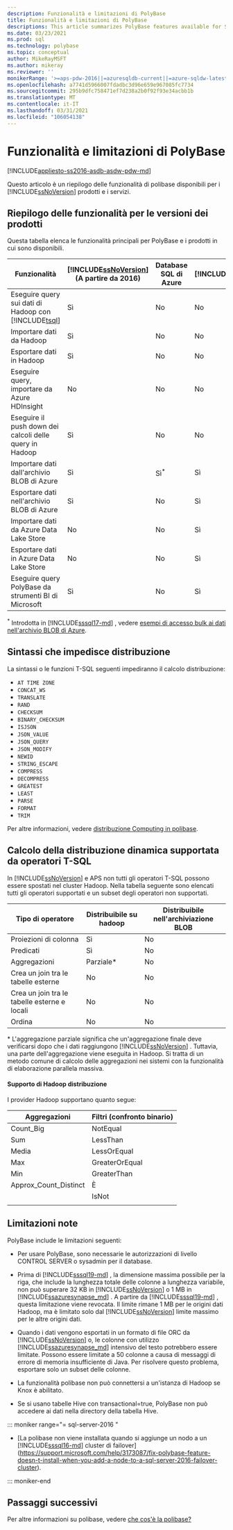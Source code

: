 ```yaml
---
description: Funzionalità e limitazioni di PolyBase
title: Funzionalità e limitazioni di PolyBase
descriptions: This article summarizes PolyBase features available for SQL Server products and services. It lists T-SQL operators supported for pushdown and known limitations.
ms.date: 03/23/2021
ms.prod: sql
ms.technology: polybase
ms.topic: conceptual
author: MikeRayMSFT
ms.author: mikeray
ms.reviewer: ''
monikerRange: '>=aps-pdw-2016||=azuresqldb-current||=azure-sqldw-latest||>=sql-server-2016||>=sql-server-linux-2017||=azuresqldb-mi-current'
ms.openlocfilehash: a7741d5966007fdadbc3d96e659e967085fc7734
ms.sourcegitcommit: 295b9dfc758471ef7d238a2b0f92f93e34acbb1b
ms.translationtype: MT
ms.contentlocale: it-IT
ms.lasthandoff: 03/31/2021
ms.locfileid: "106054138"
---
```

# <a name="polybase-features-and-limitations"></a>Funzionalità e limitazioni di PolyBase

[!INCLUDE[appliesto-ss2016-asdb-asdw-pdw-md](../../includes/tsql-appliesto-ss2016-all-md.md)]

Questo articolo è un riepilogo delle funzionalità di polibase disponibili per i [!INCLUDE[ssNoVersion](../../includes/ssnoversion-md.md)] prodotti e i servizi.  
  
## <a name="feature-summary-for-product-releases"></a>Riepilogo delle funzionalità per le versioni dei prodotti

Questa tabella elenca le funzionalità principali per PolyBase e i prodotti in cui sono disponibili.  

|**Funzionalità** |**[!INCLUDE[ssNoVersion](../../includes/ssnoversion-md.md)]** (A partire da 2016) |**Database SQL di Azure** |**[!INCLUDE[ssazuresynapse_md](../../includes/ssazuresynapse_md.md)]** |**Parallel Data Warehouse** |
|---------|---------|---------|---------|---------|
|Eseguire query sui dati di Hadoop con [!INCLUDE[tsql](../../includes/tsql-md.md)]|Sì|No|No|Sì|
|Importare dati da Hadoop|Sì|No|No|Sì|
|Esportare dati in Hadoop  |Sì|No|No| Sì|
|Eseguire query, importare da Azure HDInsight |No|No|No|No
|Eseguire il push down dei calcoli delle query in Hadoop|Sì|No|No|Sì|  
|Importare dati dall'archivio BLOB di Azure|Sì|Sì<sup>*</sup>|Sì|Sì|
|Esportare dati nell'archivio BLOB di Azure|Sì|No|Sì|Sì|  
|Importare dati da Azure Data Lake Store|No|No|Sì|No|
|Esportare dati in Azure Data Lake Store|No|No|Sì|No|
|Eseguire query PolyBase da strumenti BI di Microsoft|Sì|No|Sì|Sì|

<sup>*</sup> Introdotta in [!INCLUDE[sssql17-md](../../includes/sssql17-md.md)] , vedere [esempi di accesso bulk ai dati nell'archivio BLOB di Azure](../import-export/examples-of-bulk-access-to-data-in-azure-blob-storage.md).


## <a name="syntax-that-prevents-pushdown"></a>Sintassi che impedisce distribuzione

La sintassi o le funzioni T-SQL seguenti impediranno il calcolo distribuzione:

- `AT TIME ZONE`
- `CONCAT_WS`
- `TRANSLATE`
- `RAND`
- `CHECKSUM`
- `BINARY_CHECKSUM`
- `ISJSON`
- `JSON_VALUE`
- `JSON_QUERY`
- `JSON_MODIFY`
- `NEWID`
- `STRING_ESCAPE`
- `COMPRESS`
- `DECOMPRESS`
- `GREATEST`
- `LEAST`
- `PARSE`
- `FORMAT` 
- `TRIM`

Per altre informazioni, vedere [distribuzione Computing in polibase](polybase-pushdown-computation.md).

## <a name="pushdown-computation-supported-by-t-sql-operators"></a>Calcolo della distribuzione dinamica supportata da operatori T-SQL

In [!INCLUDE[ssNoVersion](../../includes/ssnoversion-md.md)] e APS non tutti gli operatori T-SQL possono essere spostati nel cluster Hadoop. Nella tabella seguente sono elencati tutti gli operatori supportati e un subset degli operatori non supportati.

|**Tipo di operatore** |**Distribuibile su hadoop** |**Distribuibile nell'archiviazione BLOB** | 
|---------|---------|---------|
|Proiezioni di colonna|Sì|No|
|Predicati|Sì|No|
|Aggregazioni|Parziale\*|No|
|Crea un join tra le tabelle esterne|No|No|
|Crea un join tra le tabelle esterne e locali|No|No|
|Ordina|No|No|

\* L'aggregazione parziale significa che un'aggregazione finale deve verificarsi dopo che i dati raggiungono [!INCLUDE[ssNoVersion](../../includes/ssnoversion-md.md)] . Tuttavia, una parte dell'aggregazione viene eseguita in Hadoop. Si tratta di un metodo comune di calcolo delle aggregazioni nei sistemi con la funzionalità di elaborazione parallela massiva.  

#### <a name="hadoop-pushdown-support"></a>Supporto di Hadoop distribuzione

I provider Hadoop supportano quanto segue:

| **Aggregazioni**                  | **Filtri (confronto binario)** | 
|-----------------------------------|---------------------------------| 
| Count_Big                         | NotEqual                        | 
| Sum                               | LessThan                        | 
| Media                               | LessOrEqual                     | 
| Max                               | GreaterOrEqual                  | 
| Min                               | GreaterThan                     | 
| Approx_Count_Distinct             | È                              | 
|                                   | IsNot                           | 
|                                   |                                 | 

## <a name="known-limitations"></a>Limitazioni note

PolyBase include le limitazioni seguenti:

- Per usare PolyBase, sono necessarie le autorizzazioni di livello CONTROL SERVER o sysadmin per il database.

- Prima di [!INCLUDE[sssql19-md](../../includes/sssql19-md.md)] , la dimensione massima possibile per la riga, che include la lunghezza totale delle colonne a lunghezza variabile, non può superare 32 KB in [!INCLUDE[ssNoVersion](../../includes/ssnoversion-md.md)] o 1 MB in [!INCLUDE[ssazuresynapse_md](../../includes/ssazuresynapse_md.md)] . A partire da [!INCLUDE[sssql19-md](../../includes/sssql19-md.md)] , questa limitazione viene revocata. Il limite rimane 1 MB per le origini dati Hadoop, ma è limitato solo dal [!INCLUDE[ssNoVersion](../../includes/ssnoversion-md.md)] limite massimo per le altre origini dati.

- Quando i dati vengono esportati in un formato di file ORC da [!INCLUDE[ssNoVersion](../../includes/ssnoversion-md.md)] o, le colonne con utilizzo [!INCLUDE[ssazuresynapse_md](../../includes/ssazuresynapse_md.md)] intensivo del testo potrebbero essere limitate. Possono essere limitate a 50 colonne a causa di messaggi di errore di memoria insufficiente di Java. Per risolvere questo problema, esportare solo un subset delle colonne.

- La funzionalità polibase non può connettersi a un'istanza di Hadoop se Knox è abilitato.

- Se si usano tabelle Hive con transactional=true, PolyBase non può accedere ai dati nella directory della tabella Hive.

<!--SQL Server 2016-->
::: moniker range="= sql-server-2016 "

- [La polibase non viene installata quando si aggiunge un nodo a un [!INCLUDE[sssql16-md](../../includes/sssql16-md.md)] cluster di failover](https://support.microsoft.com/help/3173087/fix-polybase-feature-doesn-t-install-when-you-add-a-node-to-a-sql-server-2016-failover-cluster).

::: moniker-end

## <a name="next-steps"></a>Passaggi successivi

Per altre informazioni su polibase, vedere [che cos'è la polibase?](polybase-guide.md)
